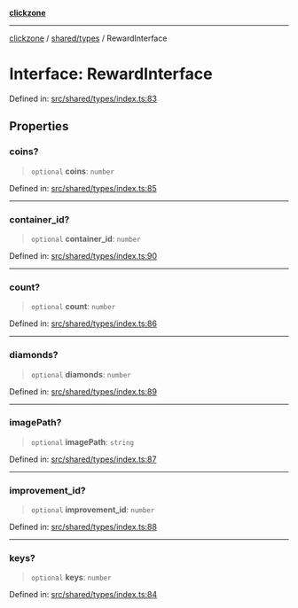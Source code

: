 [**clickzone**](../../../README.md)

***

[clickzone](../../../README.md) / [shared/types](../README.md) / RewardInterface

# Interface: RewardInterface

Defined in: [src/shared/types/index.ts:83](https://github.com/MaximBri/ClickZone/blob/20f3f0d061a7c50a96ed5bba64acbc325a456072/client/src/shared/types/index.ts#L83)

## Properties

### coins?

> `optional` **coins**: `number`

Defined in: [src/shared/types/index.ts:85](https://github.com/MaximBri/ClickZone/blob/20f3f0d061a7c50a96ed5bba64acbc325a456072/client/src/shared/types/index.ts#L85)

***

### container\_id?

> `optional` **container\_id**: `number`

Defined in: [src/shared/types/index.ts:90](https://github.com/MaximBri/ClickZone/blob/20f3f0d061a7c50a96ed5bba64acbc325a456072/client/src/shared/types/index.ts#L90)

***

### count?

> `optional` **count**: `number`

Defined in: [src/shared/types/index.ts:86](https://github.com/MaximBri/ClickZone/blob/20f3f0d061a7c50a96ed5bba64acbc325a456072/client/src/shared/types/index.ts#L86)

***

### diamonds?

> `optional` **diamonds**: `number`

Defined in: [src/shared/types/index.ts:89](https://github.com/MaximBri/ClickZone/blob/20f3f0d061a7c50a96ed5bba64acbc325a456072/client/src/shared/types/index.ts#L89)

***

### imagePath?

> `optional` **imagePath**: `string`

Defined in: [src/shared/types/index.ts:87](https://github.com/MaximBri/ClickZone/blob/20f3f0d061a7c50a96ed5bba64acbc325a456072/client/src/shared/types/index.ts#L87)

***

### improvement\_id?

> `optional` **improvement\_id**: `number`

Defined in: [src/shared/types/index.ts:88](https://github.com/MaximBri/ClickZone/blob/20f3f0d061a7c50a96ed5bba64acbc325a456072/client/src/shared/types/index.ts#L88)

***

### keys?

> `optional` **keys**: `number`

Defined in: [src/shared/types/index.ts:84](https://github.com/MaximBri/ClickZone/blob/20f3f0d061a7c50a96ed5bba64acbc325a456072/client/src/shared/types/index.ts#L84)
